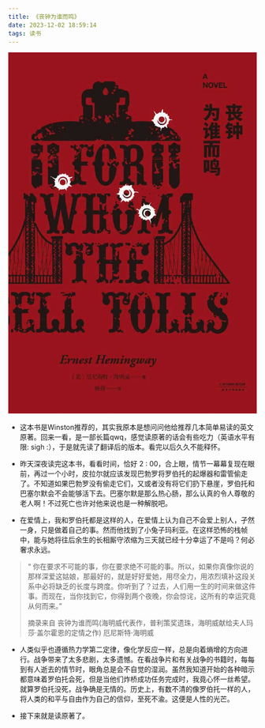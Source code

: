 ```yaml
---
title: 《丧钟为谁而鸣》
date: 2023-12-02 18:59:14
tags: 读书
---
```


![丧钟为谁而鸣](/images/bookszwsrm.jpg)

* 这本书是Winston推荐的，其实我原本是想问问他给推荐几本简单易读的英文原著。回来一看，是一部长篇qwq，感觉读原著的话会有些吃力（英语水平有限: sigh :），于是就先读了翻译后的版本。看完以后久久不能释怀。

* 昨天深夜读完这本书，看看时间，恰好 2 : 00，合上眼，情节一幕幕复现在眼前，再过一个小时，皮拉尔就应该发现巴勃罗将罗伯托的起爆器和雷管偷走了。不知道如果巴勃罗没有偷走它们，又或者没有将它们扔下悬崖，罗伯托和巴塞尔默会不会能够活下去。巴塞尔默是那么热心肠，那么认真的令人尊敬的老人啊！不过死亡也许对他来说也是一种解脱吧。

* 在爱情上，我和罗伯托都是这样的人，在爱情上认为自己不会爱上别人，孑然一身，只是做着自己的事。然而他找到了小兔子玛利亚。在这样恐怖的栈帧中，能与她将往后余生的长相厮守浓缩为三天就已经十分幸运了不是吗？何必奢求永远。

> “  你在要求不可能的事，你在要求绝不可能的事。所以，如果你真像你说的那样深爱这姑娘，那最好的，就是好好爱她，用尽全力，用浓烈填补这段关系中必将缺乏的长度与跨度。你听到了？过去，人们用一生的时间来做这件事。而现在，当你找到它，你得到两个夜晚，你会惊诧，这所有的幸运究竟从何而来。”
>
> 摘录来自
> 丧钟为谁而鸣(海明威代表作，普利策奖遗珠，海明威献给夫人玛莎·盖尔霍恩的定情之作)
> 厄尼斯特·海明威

* 人类似乎也遵循热力学第二定律，像化学反应一样，总是向着熵增的方向进行。战争带来了太多悲剧，太多遗憾。在看战争片和有关战争的书籍时，每每到有人逝去的情节时，眼角总是会不自觉的湿润。虽然我知道开始的各种暗示都意味着罗伯托会死，但是当他们炸桥成功任务完成时，我竟心怀一丝希望。就算罗伯托没死，战争确是无情的。历史上，有数不清的像罗伯托一样的人，将人类的和平与自由作为自己的信仰，至死不渝。这便是人性的光芒。

* 接下来就是读原著了。
